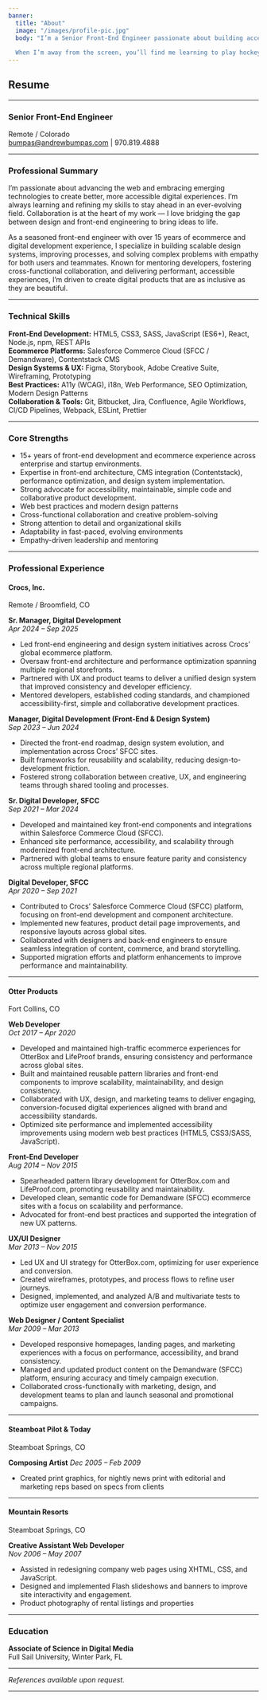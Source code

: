 ```yaml
---
banner:
  title: "About"
  image: "/images/profile-pic.jpg"
  body: "I’m a Senior Front-End Engineer passionate about building accessible, scalable, and beautifully designed digital experiences. I love the challenge of bridging design and development to create thoughtful, user-focused solutions.
  
  When I’m away from the screen, you’ll find me learning to play hockey, fly fishing, mountain biking, or behind a camera capturing the outdoors. I’m happiest exploring with my family — finding balance between creativity, code, and a bit of adventure."
---
```


## Resume

---

### Senior Front-End Engineer

Remote / Colorado <br>
bumpas@andrewbumpas.com | 970.819.4888  

---

### Professional Summary

I’m passionate about advancing the web and embracing emerging technologies to create better, more accessible digital experiences. I’m always learning and refining my skills to stay ahead in an ever-evolving field. Collaboration is at the heart of my work — I love bridging the gap between design and front-end engineering to bring ideas to life.

As a seasoned front-end engineer with over 15 years of ecommerce and digital development experience, I specialize in building scalable design systems, improving processes, and solving complex problems with empathy for both users and teammates. Known for mentoring developers, fostering cross-functional collaboration, and delivering performant, accessible experiences, I’m driven to create digital products that are as inclusive as they are beautiful.

---

### Technical Skills

**Front-End Development:** HTML5, CSS3, SASS, JavaScript (ES6+), React, Node.js, npm, REST APIs  
**Ecommerce Platforms:** Salesforce Commerce Cloud (SFCC / Demandware), Contentstack CMS  
**Design Systems & UX:** Figma, Storybook, Adobe Creative Suite, Wireframing, Prototyping  
**Best Practices:** A11y (WCAG), i18n, Web Performance, SEO Optimization, Modern Design Patterns  
**Collaboration & Tools:** Git, Bitbucket, Jira, Confluence, Agile Workflows, CI/CD Pipelines, Webpack, ESLint, Prettier  

---

### Core Strengths
- 15+ years of front-end development and ecommerce experience across enterprise and startup environments.  
- Expertise in front-end architecture, CMS integration (Contentstack), performance optimization, and design system implementation.  
- Strong advocate for accessibility, maintainable, simple code and collaborative product development.
- Web best practices and modern design patterns  
- Cross-functional collaboration and creative problem-solving  
- Strong attention to detail and organizational skills  
- Adaptability in fast-paced, evolving environments  
- Empathy-driven leadership and mentoring  

---

### Professional Experience

<h4 className='mb-0'>Crocs, Inc.</h4>

Remote / Broomfield, CO

**Sr. Manager, Digital Development**  
*Apr 2024 – Sep 2025*

- Led front-end engineering and design system initiatives across Crocs’ global ecommerce platform.  
- Oversaw front-end architecture and performance optimization spanning multiple regional storefronts.  
- Partnered with UX and product teams to deliver a unified design system that improved consistency and developer efficiency.  
- Mentored developers, established coding standards, and championed accessibility-first, simple and collaborative development practices.

**Manager, Digital Development (Front-End & Design System)**  
*Sep 2023 – Jun 2024*  
- Directed the front-end roadmap, design system evolution, and implementation across Crocs’ SFCC sites.  
- Built frameworks for reusability and scalability, reducing design-to-development friction.  
- Fostered strong collaboration between creative, UX, and engineering teams through shared tooling and processes.

**Sr. Digital Developer, SFCC**  
*Sep 2021 – Mar 2024*  
- Developed and maintained key front-end components and integrations within Salesforce Commerce Cloud (SFCC).  
- Enhanced site performance, accessibility, and scalability through modernized front-end architecture.  
- Partnered with global teams to ensure feature parity and consistency across multiple regional platforms.

**Digital Developer, SFCC**  
*Apr 2020 – Sep 2021*  
- Contributed to Crocs’ Salesforce Commerce Cloud (SFCC) platform, focusing on front-end development and component architecture.  
- Implemented new features, product detail page improvements, and responsive layouts across global sites.  
- Collaborated with designers and back-end engineers to ensure seamless integration of content, commerce, and brand storytelling.  
- Supported migration efforts and platform enhancements to improve performance and maintainability.  

---

<h4 className='mb-0'>Otter Products</h4> 

Fort Collins, CO

**Web Developer**  
*Oct 2017 – Apr 2020*  

- Developed and maintained high-traffic ecommerce experiences for OtterBox and LifeProof brands, ensuring consistency and performance across global sites.  
- Built and maintained reusable pattern libraries and front-end components to improve scalability, maintainability, and design consistency.  
- Collaborated with UX, design, and marketing teams to deliver engaging, conversion-focused digital experiences aligned with brand and accessibility standards.  
- Optimized site performance and implemented accessibility improvements using modern web best practices (HTML5, CSS3/SASS, JavaScript).


**Front-End Developer**  
*Aug 2014 – Nov 2015*

- Spearheaded pattern library development for OtterBox.com and LifeProof.com, promoting reusability and maintainability.  
- Developed clean, semantic code for Demandware (SFCC) ecommerce sites with a focus on scalability and performance.  
- Advocated for front-end best practices and supported the integration of new UX patterns.

**UX/UI Designer**  
*Mar 2013 – Nov 2015*  

- Led UX and UI strategy for OtterBox.com, optimizing for user experience and conversion.  
- Created wireframes, prototypes, and process flows to refine user journeys.  
- Designed, implemented, and analyzed A/B and multivariate tests to optimize user engagement and conversion performance.

**Web Designer / Content Specialist**  
*Mar 2009 – Mar 2013*  

- Developed responsive homepages, landing pages, and marketing experiences with a focus on performance, accessibility, and brand consistency.  
- Managed and updated product content on the Demandware (SFCC) platform, ensuring accuracy and timely campaign execution.  
- Collaborated cross-functionally with marketing, design, and development teams to plan and launch seasonal and promotional campaigns. 

---

<h4 className='mb-0'>Steamboat Pilot & Today</h4> 

Steamboat Springs, CO

**Composing Artist**
*Dec 2005 –  Feb 2009*

- Created print graphics, for nightly news print with editorial and marketing reps based on specs from clients

---

<h4 className='mb-0'>Mountain Resorts</h4>

Steamboat Springs, CO

**Creative Assistant Web Developer**  
*Nov 2006 – May 2007*  

- Assisted in redesigning company web pages using XHTML, CSS, and JavaScript.  
- Designed and implemented Flash slideshows and banners to improve site interactivity and engagement.
- Product photography of rental listings and properties

---

### Education

**Associate of Science in Digital Media** <br> 
Full Sail University, Winter Park, FL

---

*References available upon request.*


---  
